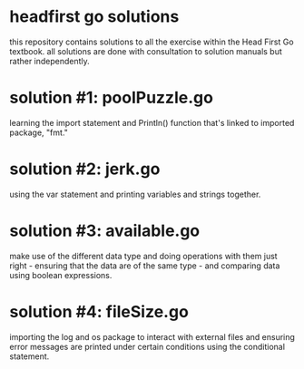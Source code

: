 # headfirst go solutions

this repository contains solutions to all the exercise within the Head First Go textbook. all solutions are done with consultation to solution manuals but rather independently.

# solution #1: poolPuzzle.go

learning the import statement and Println() function that's linked to imported package, "fmt."

# solution #2: jerk.go

using the var statement and printing variables and strings together.

# solution #3: available.go

make use of the different data type and doing operations with them just right - ensuring that the data are of the same type - and comparing data using boolean expressions.

# solution #4: fileSize.go

importing the log and os package to interact with external files and ensuring error messages are printed under certain conditions using the conditional statement.

